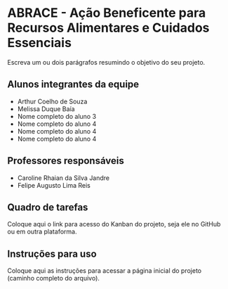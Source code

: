 # ABRACE - Ação Beneficente para Recursos Alimentares e Cuidados Essenciais
Escreva um ou dois parágrafos resumindo o objetivo do seu projeto.

## Alunos integrantes da equipe

* Arthur Coelho de Souza
* Melissa Duque Baía
* Nome completo do aluno 3
* Nome completo do aluno 4
* Nome completo do aluno 4
* Nome completo do aluno 4

## Professores responsáveis

* Caroline Rhaian da Silva Jandre
* Felipe Augusto Lima Reis
  
## Quadro de tarefas
Coloque aqui o link para acesso do Kanban do projeto, seja ele no GitHub ou em outra plataforma.

## Instruções para uso
Coloque aqui as instruções para acessar a página inicial do projeto (caminho completo do arquivo).
